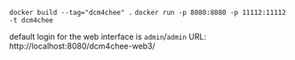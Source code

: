 `docker build --tag="dcm4chee" .`
`docker run -p 8080:8080 -p 11112:11112 -t dcm4chee`

default login for the web interface is `admin`/`admin`
URL: http://localhost:8080/dcm4chee-web3/